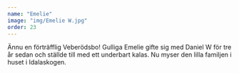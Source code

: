 ```yaml
---
name: "Emelie"
image: "img/Emelie W.jpg"
order: 23
---
```

Ännu en förträfflig Veberödsbo! Gulliga Emelie gifte sig med Daniel W för tre år sedan och ställde till med ett underbart kalas. Nu myser den lilla familjen i huset i Idalaskogen.
